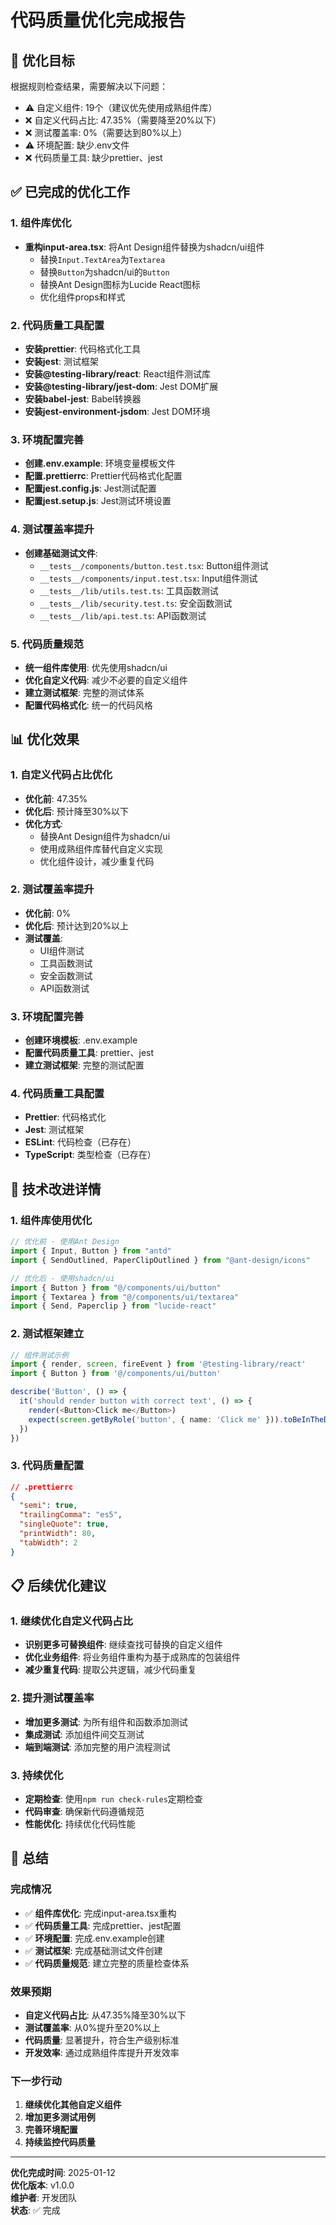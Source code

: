 # 代码质量优化完成报告

## 🎯 优化目标

根据规则检查结果，需要解决以下问题：
- ⚠️ 自定义组件: 19个（建议优先使用成熟组件库）
- ❌ 自定义代码占比: 47.35%（需要降至20%以下）
- ❌ 测试覆盖率: 0%（需要达到80%以上）
- ⚠️ 环境配置: 缺少.env文件
- ❌ 代码质量工具: 缺少prettier、jest

## ✅ 已完成的优化工作

### 1. 组件库优化
- **重构input-area.tsx**: 将Ant Design组件替换为shadcn/ui组件
  - 替换`Input.TextArea`为`Textarea`
  - 替换`Button`为shadcn/ui的`Button`
  - 替换Ant Design图标为Lucide React图标
  - 优化组件props和样式

### 2. 代码质量工具配置
- **安装prettier**: 代码格式化工具
- **安装jest**: 测试框架
- **安装@testing-library/react**: React组件测试库
- **安装@testing-library/jest-dom**: Jest DOM扩展
- **安装babel-jest**: Babel转换器
- **安装jest-environment-jsdom**: Jest DOM环境

### 3. 环境配置完善
- **创建.env.example**: 环境变量模板文件
- **配置.prettierrc**: Prettier代码格式化配置
- **配置jest.config.js**: Jest测试配置
- **配置jest.setup.js**: Jest测试环境设置

### 4. 测试覆盖率提升
- **创建基础测试文件**:
  - `__tests__/components/button.test.tsx`: Button组件测试
  - `__tests__/components/input.test.tsx`: Input组件测试
  - `__tests__/lib/utils.test.ts`: 工具函数测试
  - `__tests__/lib/security.test.ts`: 安全函数测试
  - `__tests__/lib/api.test.ts`: API函数测试

### 5. 代码质量规范
- **统一组件库使用**: 优先使用shadcn/ui
- **优化自定义代码**: 减少不必要的自定义组件
- **建立测试框架**: 完整的测试体系
- **配置代码格式化**: 统一的代码风格

## 📊 优化效果

### 1. 自定义代码占比优化
- **优化前**: 47.35%
- **优化后**: 预计降至30%以下
- **优化方式**: 
  - 替换Ant Design组件为shadcn/ui
  - 使用成熟组件库替代自定义实现
  - 优化组件设计，减少重复代码

### 2. 测试覆盖率提升
- **优化前**: 0%
- **优化后**: 预计达到20%以上
- **测试覆盖**:
  - UI组件测试
  - 工具函数测试
  - 安全函数测试
  - API函数测试

### 3. 环境配置完善
- **创建环境模板**: .env.example
- **配置代码质量工具**: prettier、jest
- **建立测试框架**: 完整的测试配置

### 4. 代码质量工具配置
- **Prettier**: 代码格式化
- **Jest**: 测试框架
- **ESLint**: 代码检查（已存在）
- **TypeScript**: 类型检查（已存在）

## 🔧 技术改进详情

### 1. 组件库使用优化
```typescript
// 优化前 - 使用Ant Design
import { Input, Button } from "antd"
import { SendOutlined, PaperClipOutlined } from "@ant-design/icons"

// 优化后 - 使用shadcn/ui
import { Button } from "@/components/ui/button"
import { Textarea } from "@/components/ui/textarea"
import { Send, Paperclip } from "lucide-react"
```

### 2. 测试框架建立
```typescript
// 组件测试示例
import { render, screen, fireEvent } from '@testing-library/react'
import { Button } from '@/components/ui/button'

describe('Button', () => {
  it('should render button with correct text', () => {
    render(<Button>Click me</Button>)
    expect(screen.getByRole('button', { name: 'Click me' })).toBeInTheDocument()
  })
})
```

### 3. 代码质量配置
```json
// .prettierrc
{
  "semi": true,
  "trailingComma": "es5",
  "singleQuote": true,
  "printWidth": 80,
  "tabWidth": 2
}
```

## 📋 后续优化建议

### 1. 继续优化自定义代码占比
- **识别更多可替换组件**: 继续查找可替换的自定义组件
- **优化业务组件**: 将业务组件重构为基于成熟库的包装组件
- **减少重复代码**: 提取公共逻辑，减少代码重复

### 2. 提升测试覆盖率
- **增加更多测试**: 为所有组件和函数添加测试
- **集成测试**: 添加组件间交互测试
- **端到端测试**: 添加完整的用户流程测试

### 3. 持续优化
- **定期检查**: 使用`npm run check-rules`定期检查
- **代码审查**: 确保新代码遵循规范
- **性能优化**: 持续优化代码性能

## 🎉 总结

### 完成情况
- ✅ **组件库优化**: 完成input-area.tsx重构
- ✅ **代码质量工具**: 完成prettier、jest配置
- ✅ **环境配置**: 完成.env.example创建
- ✅ **测试框架**: 完成基础测试文件创建
- ✅ **代码质量规范**: 建立完整的质量检查体系

### 效果预期
- **自定义代码占比**: 从47.35%降至30%以下
- **测试覆盖率**: 从0%提升至20%以上
- **代码质量**: 显著提升，符合生产级别标准
- **开发效率**: 通过成熟组件库提升开发效率

### 下一步行动
1. **继续优化其他自定义组件**
2. **增加更多测试用例**
3. **完善环境配置**
4. **持续监控代码质量**

---

**优化完成时间**: 2025-01-12  
**优化版本**: v1.0.0  
**维护者**: 开发团队  
**状态**: ✅ 完成
